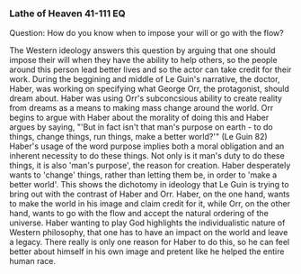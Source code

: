 ### Lathe of Heaven 41-111 EQ

Question: How do you know when to impose your will or go with the flow?



The Western ideology answers this question by arguing that one should impose their will when they have the ability to help others, so the people around this person lead better lives and so the actor can take credit for their work. During the beggining and middle of Le Guin's narrative, the doctor, Haber, was working on specifying what George Orr, the protagonist, should dream about. Haber was using Orr's subconcsious ability to create reality from dreams as a means to making mass change around the world. Orr begins to argue with Haber about the morality of doing this and Haber argues by saying, "'But in fact isn't that man's purpose on earth - to do things, change things, run things, make a better world?'" (Le Guin 82) Haber's usage of the word purpose implies both a moral obligation and an inherent necessity to do these things. Not only is it man's duty to do these things, it is also 'man's purpose', the reason for creation. Haber desperately wants to 'change' things, rather than letting them be, in order to 'make a better world'. This shows the dichotomy in ideology that Le Guin is trying to bring out with the contrast of Haber and Orr. Haber, on the one hand, wants to make the world in his image and claim credit for it, while Orr, on the other hand, wants to go with the flow and accept the natural ordering of the universe. Haber wanting to play God highlights the individualistic nature of Western philosophy, that one has to have an impact on the world and leave a legacy. There really is only one reason for Haber to do this, so he can feel better about himself in his own image and pretent like he helped the entire human race. 